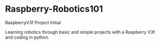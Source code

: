 # Raspberry-Robotics101
RaspberryV3f Project Initial

Learning robotics through basic and simple projects with a Raspberry V3f and coding in python.
